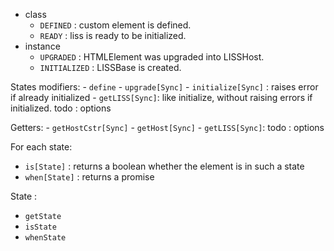 - class
    - `DEFINED` : custom element is defined.
    - `READY`   : liss is ready to be initialized.
- instance
    - `UPGRADED`    : HTMLElement was upgraded into LISSHost.
    - `INITIALIZED` : LISSBase is created.

States modifiers:
    - `define`
    - `upgrade[Sync]`
    - `initialize[Sync]` : raises error if already initialized
    - `getLISS[Sync]`: like initialize, without raising errors if initialized. todo : options

Getters:
    - `getHostCstr[Sync]`
    - `getHost[Sync]`
    - `getLISS[Sync]`: todo : options

For each state:
- `is[State]`   : returns a boolean whether the element is in such a state
- `when[State]` : returns a promise

State :
- `getState`
- `isState`
- `whenState`

